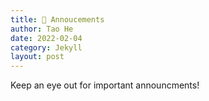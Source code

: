 ```yaml
---
title: 📢 Annoucements 
author: Tao He
date: 2022-02-04
category: Jekyll
layout: post
---
```


Keep an eye out for important announcments!